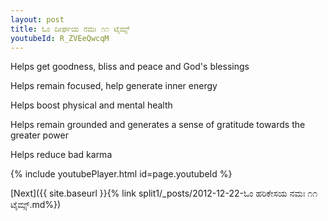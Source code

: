 ```yaml
---
layout: post
title: ಓಂ ದೀರ್ಘಯ ನಮಃ ೧೧ ಟೈಮ್ಸ್
youtubeId: R_ZVEeQwcqM
---
```

 
 
Helps get goodness, bliss and peace and God's blessings
 
Helps remain focused, help generate inner energy 
 
Helps boost physical and mental health 
 
Helps remain grounded and generates a sense of gratitude towards the greater power 
 
Helps reduce bad karma
 
 
 
 


{% include youtubePlayer.html id=page.youtubeId %}
 
[Next]({{ site.baseurl }}{% link  split1/_posts/2012-12-22-ಓಂ ಹರಿಕೇಸಯ ನಮಃ ೧೧ ಟೈಮ್ಸ್.md%})
 
